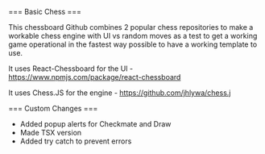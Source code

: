 === Basic Chess === 

This chessboard Github combines 2 popular chess repositories to make a workable chess engine with UI vs random moves as a test to get a working game operational in the fastest way possible to have a working template to use.

It uses React-Chessboard for the UI - https://www.npmjs.com/package/react-chessboard

It uses Chess.JS for the engine - https://github.com/jhlywa/chess.j

=== Custom Changes === 

- Added popup alerts for Checkmate and Draw
- Made TSX version
- Added try catch to prevent errors
